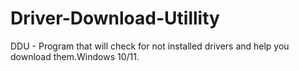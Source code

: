 # Driver-Download-Utillity
DDU - Program that will check for not installed drivers and help you download them.Windows 10/11.
